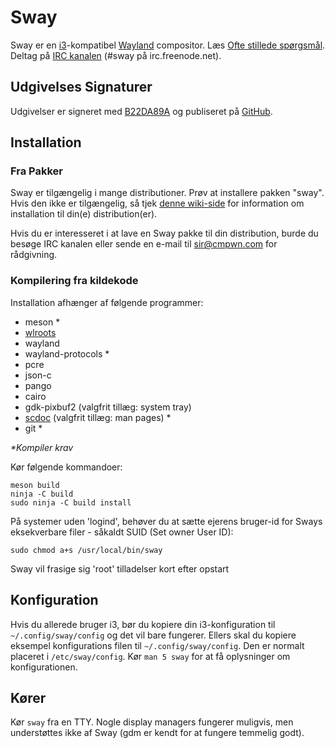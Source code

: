 # Sway

Sway er en [i3](https://i3wm.org/)-kompatibel [Wayland](http://wayland.freedesktop.org/) compositor.
Læs [Ofte stillede spørgsmål](https://github.com/swaywm/sway/wiki).
Deltag på [IRC kanalen](http://webchat.freenode.net/?channels=sway&uio=d4) (#sway på irc.freenode.net).

## Udgivelses Signaturer

Udgivelser er signeret med [B22DA89A](http://pgp.mit.edu/pks/lookup?op=vindex&search=0x52CB6609B22DA89A)
og publiseret på [GitHub](https://github.com/swaywm/sway/releases).

## Installation

### Fra Pakker

Sway er tilgængelig i mange distributioner. Prøv at installere pakken "sway". Hvis den ikke er tilgængelig, så tjek [denne wiki-side](https://github.com/swaywm/sway/wiki/Unsupported-packages)
for information om installation til din(e) distribution(er).

Hvis du er interesseret i at lave en Sway pakke til din distribution, burde du besøge IRC
kanalen eller sende en e-mail til sir@cmpwn.com for rådgivning.

### Kompilering fra kildekode

Installation afhænger af følgende programmer:

* meson \*
* [wlroots](https://github.com/swaywm/wlroots)
* wayland
* wayland-protocols \*
* pcre
* json-c
* pango
* cairo
* gdk-pixbuf2 (valgfrit tillæg: system tray)
* [scdoc](https://git.sr.ht/~sircmpwn/scdoc) (valgfrit tillæg: man pages) \*
* git \*

_\*Kompiler krav_

Kør følgende kommandoer:

    meson build
    ninja -C build
    sudo ninja -C build install

På systemer uden 'logind', behøver du at sætte ejerens bruger-id for Sways eksekverbare filer - såkaldt SUID (Set owner User ID):

    sudo chmod a+s /usr/local/bin/sway

Sway vil frasige sig 'root' tilladelser kort efter opstart

## Konfiguration

Hvis du allerede bruger i3, bør du kopiere din i3-konfiguration til `~/.config/sway/config` og
det vil bare fungerer. Ellers skal du kopiere eksempel konfigurations filen til
`~/.config/sway/config`. Den er normalt placeret i `/etc/sway/config`.
Kør `man 5 sway` for at få oplysninger om konfigurationen.

## Kører

Kør `sway` fra en TTY. Nogle display managers fungerer muligvis, men understøttes ikke af
Sway (gdm er kendt for at fungere temmelig godt).

